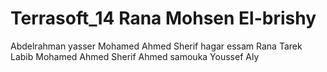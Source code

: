 Terrasoft_14 Rana Mohsen El-brishy
============
Abdelrahman yasser
Mohamed Ahmed Sherif
hagar essam
Rana Tarek Labib
Mohamed Ahmed Sherif
Ahmed samouka
Youssef Aly